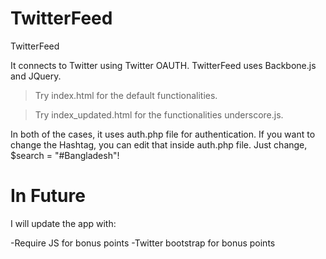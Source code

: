 TwitterFeed
===========

TwitterFeed

It connects to Twitter using Twitter OAUTH. TwitterFeed uses Backbone.js and JQuery.

  > Try index.html for the default functionalities.

  > Try index_updated.html for the functionalities underscore.js.

In both of the cases, it uses auth.php file for authentication. If you want to change the Hashtag, you can edit that inside auth.php file. Just change, $search = "#Bangladesh"!

In Future
=========
I will update the app with:

-Require JS for bonus points
-Twitter bootstrap for bonus points
